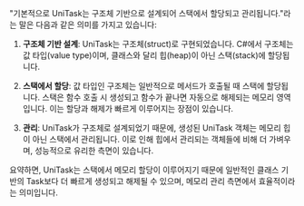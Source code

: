 "기본적으로 UniTask는 구조체 기반으로 설계되어 스택에서 할당되고 관리됩니다."라는 말은 다음과 같은 의미를 가지고 있습니다:

1. **구조체 기반 설계**: UniTask는 구조체(struct)로 구현되었습니다. C#에서 구조체는 값 타입(value type)이며, 클래스와 달리 힙(heap)이 아닌 스택(stack)에 할당됩니다.
    
2. **스택에서 할당**: 값 타입인 구조체는 일반적으로 메서드가 호출될 때 스택에 할당됩니다. 스택은 함수 호출 시 생성되고 함수가 끝나면 자동으로 해제되는 메모리 영역입니다. 이는 할당과 해제가 빠르게 이루어지는 장점이 있습니다.
    
3. **관리**: UniTask가 구조체로 설계되었기 때문에, 생성된 UniTask 객체는 메모리 힙이 아닌 스택에서 관리됩니다. 이로 인해 힙에서 관리되는 객체들에 비해 더 가벼우며, 성능적으로 유리한 측면이 있습니다.
    

요약하면, UniTask는 스택에서 메모리 할당이 이루어지기 때문에 일반적인 클래스 기반의 Task보다 더 빠르게 생성되고 해제될 수 있으며, 메모리 관리 측면에서 효율적이라는 의미입니다.